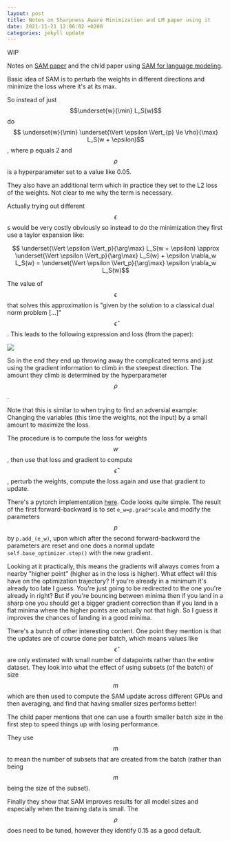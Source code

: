 ```yaml
---
layout: post
title: Notes on Sharpness Aware Minimization and LM paper using it
date: 2021-11-21 12:06:02 +0200
categories: jekyll update
---
```


WIP

Notes on [SAM paper](https://arxiv.org/pdf/2010.01412.pdf) and the child paper using [SAM for language modeling](https://arxiv.org/pdf/2110.08529.pdf).

Basic idea of SAM is to perturb the weights in different directions and minimize the loss where it's at its max.

So instead of just $$\underset{w}{\min} L_S(w)$$ do $$ \underset{w}{\min} \underset{\Vert \epsilon \Vert_{p} \le \rho}{\max} L_S(w + \epsilon)$$, where p equals 2 and $$\rho$$ is a hyperparameter set to a value like 0.05.

They also have an additional term which in practice they set to the L2 loss of the weights. Not clear to me why the term is necessary.

Actually trying out different $$\epsilon$$s would be very costly obviously so instead to do the minimization they first use a taylor expansion like:

$$ \underset{\Vert \epsilon \Vert_p}{\arg\max} L_S(w + \epsilon) \approx \underset{\Vert \epsilon \Vert_p}{\arg\max} L_S(w) + \epsilon \nabla_w L_S(w) = \underset{\Vert \epsilon \Vert_p}{\arg\max} \epsilon \nabla_w L_S(w)$$

The value of $$\epsilon$$ that solves this approximation is "given by the solution to a classical dual norm problem [...]" $$\hat \epsilon$$. This leads to the following expression and loss (from the paper): 

<img src="{{site.url}}/images/sam_lossequation.png" style="display: block; margin: auto;" />

So in the end they end up throwing away the complicated terms and just using the gradient information to climb in the steepest direction. The amount they climb is determined by the hyperparameter $$\rho$$.

Note that this is similar to when trying to find an adversial example: Changing the variables (this time the weights, not the input) by a small amount to maximize the loss. 

The procedure is to compute the loss for weights $$w$$, then use that loss and gradient to compute $$\hat \epsilon$$, perturb the weights, compute the loss again and use that gradient to update. 

There's a pytorch implementation [here](https://github.com/davda54/sam). Code looks quite simple. The result of the first forward-backward is to set `e_w=p.grad*scale` and modify the parameters $$p$$ by `p.add_(e_w)`, upon which after the second forward-backward the parameters are reset and one does a normal update `self.base_optimizer.step()` with the new gradient. 


Looking at it practically, this means the gradients will always comes from a nearby "higher point" (higher as in the loss is higher). What effect will this have on the optimization trajectory? If you're already in a minimum it's already too late I guess. You're just going to be redirected to the one you're already in right? But if you're bouncing between minima then if you land in a sharp one you should get a bigger gradient correction than if you land in a flat minima where the higher points are actually not that high. So I guess it improves the chances of landing in a good minima.  

There's a bunch of other interesting content. One point they mention is that the updates are of course done per batch, which means values like $$\hat \epsilon$$ are only estimated with small number of datapoints rather than the entire dataset. They look into what the effect of using subsets (of the batch) of size $$m$$ which are then used to compute the SAM update across different GPUs and then averaging, and find that having smaller sizes performs better!

The child paper mentions that one can use a fourth smaller batch size in the first step to speed things up with losing performance.

They use $$m$$ to mean the number of subsets that are created from the batch (rather than being $$m$$ being the size of the subset).

Finally they show that SAM improves results for all model sizes and especially when the training data is small. The $$\rho$$ does need to be tuned, however they identify 0.15 as a good default. 
